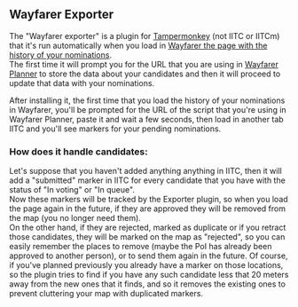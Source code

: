 ## Wayfarer Exporter

The "Wayfarer exporter" is a plugin for [Tampermonkey](https://tampermonkey.net/) (not IITC or IITCm) that it's run automatically when you load in [Wayfarer the page with the history of your nominations](https://wayfarer.nianticlabs.com/nominations).  
The first time it will prompt you for the URL that you are using in [Wayfarer Planner](https://gitlab.com/AlfonsoML/wayfarer) to store the data about your candidates and then it will proceed to update that data with your nominations.

After installing it, the first time that you load the history of your nominations in Wayfarer, you'll be prompted for the URL of the script that you're using in Wayfarer Planner, paste it and wait a few seconds, then load in another tab IITC and you'll see markers for your pending nominations.  

### How does it handle candidates:
Let's suppose that you haven't added anything anything in IITC, then it will add a "submitted" marker in IITC for every candidate that you have with the status of "In voting" or "In queue".  
Now these markers will be tracked by the Exporter plugin, so when you load the page again in the future, if they are approved they will be removed from the map (you no longer need them).  
On the other hand, if they are rejected, marked as duplicate or if you retract those candidates, they will be marked on the map as "rejected", so you can easily remember the places to remove (maybe the PoI has already been approved to another person), or to send them again in the future.
Of course, if you've planned previously you already have a marker on those locations, so the plugin tries to find if you have any such candidate less that 20 meters away from the new ones that it finds, and so it removes the existing ones to prevent cluttering your map with duplicated markers.


